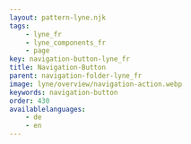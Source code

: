 ```yaml
---
layout: pattern-lyne.njk
tags: 
    - lyne_fr
    - lyne_components_fr
    - page
key: navigation-button-lyne_fr
title: Navigation-Button
parent: navigation-folder-lyne_fr
image: lyne/overview/navigation-action.webp
keywords: navigation-button
order: 430
availablelanguages: 
    - de
    - en
---
```

